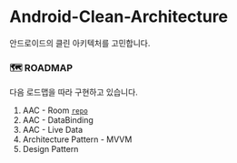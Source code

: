 # Android-Clean-Architecture
안드로이드의 클린 아키텍처를 고민합니다.

### 🗺 ROADMAP
다음 로드맵을 따라 구현하고 있습니다.
1. AAC - Room [`repo`](https://github.com/woongcheol/Android-Clean-Architecture-Room)
1. AAC - DataBinding
1. AAC - Live Data
1. Architecture Pattern - MVVM
1. Design Pattern
